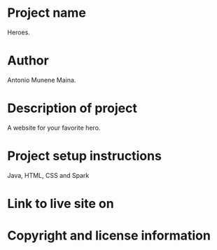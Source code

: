 # Project name
  Heroes.
  
# Author
  Antonio Munene Maina.
  
# Description of project
  A website for your favorite hero.
  
# Project setup instructions
  Java, HTML, CSS and Spark

# Link to live site on


# Copyright and license information
  
